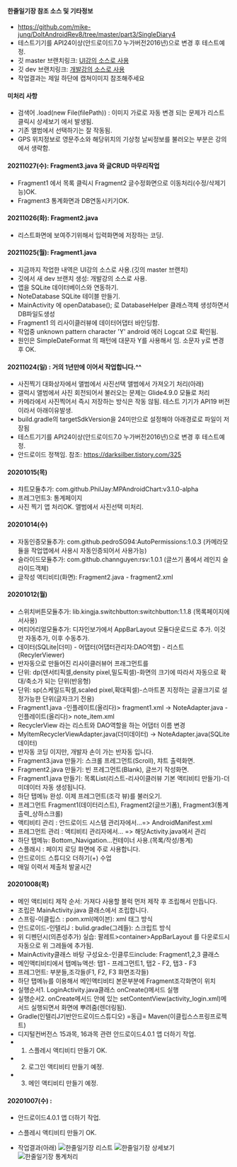 #### 한줄일기장 참조 소스 및 기타정보
- https://github.com/mike-jung/DoItAndroidRev8/tree/master/part3/SingleDiary4
- 테스트기기를 API24이상(안드로이드7.0 누가버전2016년)으로 변경 후 테스트예정.
- 깃 master 브랜치링크: [UI강의 소스로 사용](https://github.com/miniplugin/SingleDiary/tree/master)
- 깃 dev 브랜치링크: [개발강의 소스로 사용](https://github.com/miniplugin/SingleDiary/tree/dev)
- 작업결과는 제일 하단에 캡쳐이미지 참조해주세요

#### 미처리 사항
- 검색어 .load(new File(filePath)) : 이미지 가로로 자동 변경 되는 문제가 리스트 클릭시 상세보기 에서 발생됨.
- 기존 앨범에서 선택하기는 잘 작동됨.
- GPS 위치정보로 영문주소와 해당위치의 기상청 날씨정보를 불러오는 부분은 강의에서 생략함.

#### 20211027(수): Fragment3.java 와 글CRUD 마무리작업
- Fragment1 에서 목록 클릭시 Fragment2 글수정화면으로 이동처리(수정/삭제기능)OK.
- Fragment3 통계화면과 DB연동시키기OK.

#### 20211026(화): Fragment2.java
- 리스트화면에 보여주기위해서 입력화면에 저장하는 코딩.

#### 20211025(월): Fragment1.java
- 지금까지 작업한 내역은 UI강의 소스로 사용.(깃의 master 브랜치)
- 깃에서 새 dev 브랜치 생성: 개발강의 소스로 사용.
- 앱을 SQLite 데이터베이스와 연동하기.
- NoteDatabase SQLite 테이블 만들기.
- MainActivity 에 openDatabase(); 로 DatabaseHelper 클래스객체 생성하면서 DB파일도생성
- Fragment1 의 리사이클러뷰에 데이터어댑터 바인딩함.
- 작업중 unknown pattern character 'Y' android 에러 Logcat 으로 확인됨.
- 원인은 SimpleDateFormat 의 패턴에 대문자 Y를 사용해서 임. 소문자 y로 변경 후 OK.

#### 20211024(일) : 거의 1년만에 이어서 작업합니다.^^
- 사진찍기 대화상자에서 앨범에서 사진선택 앨범에서 가져오기 처리(아래)
- 갤럭시 앨범에서 사진 회전되어서 불러오는 문제는 Glide4.9.0 모듈로 처리
- 카메라에서 사진찍어서 즉시 저장하는 방식은 작동 않됨. 테스트 기기가 API19 버전이라서 아래이유발생.
- build.gradle의 targetSdkVersion을 24미만으로 설정해야 아래경로로 파일이 저장됨
- 테스트기기를 API24이상(안드로이드7.0 누가버전2016년)으로 변경 후 테스트예정.
- 안드로이드 정책임. 참조: https://darksilber.tistory.com/325

#### 20201015(목)
- 챠트모듈추가: com.github.PhilJay:MPAndroidChart:v3.1.0-alpha
- 프레그먼트3: 통계페이지
- 사진 찍기 앱 처리OK. 앨범에서 사진선택 미처리.

#### 20201014(수)
- 자동인증모듈추가: com.github.pedroSG94:AutoPermissions:1.0.3 (카메라모듈을 작업앱에서 사용시 자동인증되어서 사용가능)
- 슬라이드모듈추가: com.github.channguyen:rsv:1.0.1 (글쓰기 폼에서 레인지 슬라이드객체)
- 글작성 액티비티(화면): Fragment2.java - fragment2.xml

#### 20201012(월)
- 스위치버튼모듈추가: lib.kingja.switchbutton:switchbutton:1.1.8 (목록페이지에서사용)
- 머티어리얼모듈추가: 디자인보가에서 AppBarLayout 모듈다운로드로 추가. 이것만 자동추가, 이후 수동추가.
- 데이터(SQLite|더미) - 어댑터(어댑터관리자:DAO역할) - 리스트(RecylerViewer)
- 반자동으로 만들어진 리사이클러뷰어 프래그먼트를
- 단위: dp(덴서티픽셀,density pixel,밀도픽셀)-화면의 크기에 따라서 자동으로 확대/축소가 되는 단위(반응형)
- 단위: sp(스케일드픽셀,scaled pixel,확대픽셀)-스마트폰 지정하는 글꼴크기로 설정가능한 단위(글자크기 전용)
- Fragment1.java -인플레이트(올리다)> fragment1.xml -> NoteAdapter.java -인플레이트(올리다)> note_item.xml
- RecyclerView 라는 리스트와 DAO역할을 하는 어댑터 이름 변경
- MyItemRecyclerViewAdapter.java(더미데이터) -> NoteAdapter.java(SQLite데이터)
- 반자동 코딩 이지만, 개발자 손이 가는 반자동 입니다.
- Fragment3.java 만들기: 스크롤 프레그먼트(Scroll), 챠트 출력화면.
- Fragment2.java 만들기: 빈 프레그먼트(Blank), 글쓰기 작성화면.
- Fragment1.java 만들기: 목록List(리스트-리사이클러뷰 기본 액티비티 만들기)-더미데이터 자동 생성됩니다.
- 하단 탭메뉴 완성. 이제 프레그먼트(조각 뷰)를 불러오기.
- 프레그먼트 Fragment1(데이터리스트), Fragment2(글쓰기폼), Fragment3(통계출력_상하스크롤)
- 액티비티 관리 : 안드로이드 시스템 관리자에서...=> AndroidManifest.xml
- 프레그먼트 관리 : 액티비티 관리자에서... => 해당Activity.java에서 관리
- 하단 탭메뉴: Bottom_Navigation...컨테이너 사용.(목록/작성/통계)
- 스플래시 : 페이지 로딩 화면에 주로 사용합니다.
- 안드로이드 스튜디오 더하기(+) 수업
- 매일 이력서 제출처 발굴시간

#### 20201008(목)
- 메인 액티비티 제작 순서: 가져다 사용할 블럭 먼저 제작 후 조립해서 만듭니다.
- 조립은 MainActivity.java 클래스에서 조립합니다.
- 스프링-이클립스 : pom.xml(메이븐): xml 태그 방식
- 안드로이드-인텔리J : bulid.gradle(그레들): 스크립트 방식
- 위 디펜던시(의존성추가) 실습: 팔레트>container>AppBarLayout 를 다운로드시 자동으로 위 그레들에 추가됨.
- MainActivity클래스 바탕 구성요소-인클루드include: Fragment1,2,3 클래스
- 메인액티비티에서 탭메뉴액션: 탭1 - 프레그먼트1, 탭2 - F2, 탭3 - F3
- 프레그먼트: 부분들,조각들(F1, F2, F3 화면조각들)
- 하단 탭메뉴를 이용해서 메인액티비티 본문부분에 Fragment조각화면이 위치
- 실행순서1. LoginActivity.java클래스 onCreate()메서드 실행
- 실행순서2. onCreate메서드 안에 있는 setContentView(activity_login.xml)메서드 실행되면서 화면에 뿌려줌(렌더링됨).
- Gradle(인텔리J기반안드로이드스튜디오) =동급= Maven(이클립스스프링프로젝트)
- 디지털컨버전스 15과목, 16과목 관련 안드로이드4.0.1 앱 더하기 작업.
- 1. 스플레시 액티비티 만들기 OK.
- 2. 로그인 액티비티 만들기 예정.
- 3. 메인 액티비티 만들기 예정.

#### 20201007(수) :
- 안드로이드4.0.1 앱 더하기 작업.
- 스플레시 액티비티 만들기 OK.

- 작업결과(아래)
![한줄일기장 리스트](./README/device20211027_1.png)
![한줄일기장 상세보기](./README/device20211027_2.png)
![한줄일기장 통계처리](./README/device20211027_3.png)